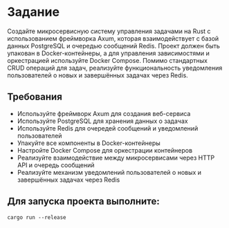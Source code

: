 # Задание
Создайте микросервисную систему управления задачами на Rust с использованием фреймворка Axum, 
которая взаимодействует с базой данных PostgreSQL и очередью сообщений Redis. 
Проект должен быть упакован в Docker-контейнеры, а для управления зависимостями и оркестрацией используйте Docker Compose. 
Помимо стандартных CRUD операций для задач, реализуйте функциональность уведомления пользователей о новых и завершённых задачах через Redis.

## Требования
* Используйте фреймворк Axum для создания веб-сервиса
* Используйте PostgreSQL для хранения данных о задачах
* Используйте Redis для очередей сообщений и уведомлений пользователей
* Упакуйте все компоненты в Docker-контейнеры
* Настройте Docker Compose для оркестрации контейнеров
* Реализуйте взаимодействие между микросервисами через HTTP API и очередь сообщений
* Реализуйте механизм уведомлений пользователей о новых и завершённых задачах через Redis

## Для запуска проекта выполните:
```shell
cargo run --release
```